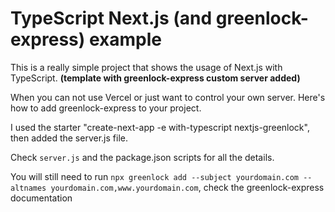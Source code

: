 # TypeScript Next.js **(and greenlock-express)** example

This is a really simple project that shows the usage of Next.js with TypeScript. **(template with greenlock-express custom server added)**

When you can not use Vercel or just want to control your own server. Here's how to add greenlock-express to your project.

I used the starter "create-next-app -e with-typescript nextjs-greenlock", then added the server.js file.

Check `server.js` and the package.json scripts for all the details.

You will still need to run `npx greenlock add --subject yourdomain.com --altnames yourdomain.com,www.yourdomain.com`, check the greenlock-express documentation

